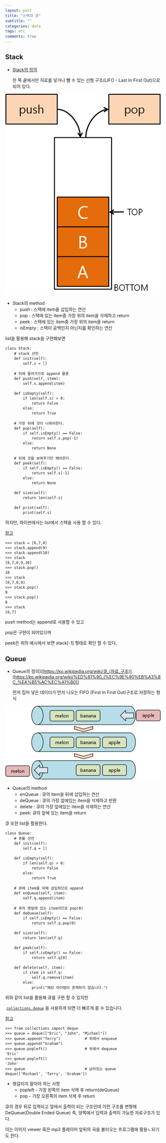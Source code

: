 ```yaml
---
layout: post
title: "스택과 큐"
subtitle: ""
categories: data
tags: etc
comments: true
---
```


## Stack



- [Stack의 정의](https://ko.wikipedia.org/wiki/%EC%8A%A4%ED%83%9D)

  한 쪽 끝에서만 자료를 넣거나 뺄 수 있는 선형 구조(LIFO - Last In First Out)으로 되어 있다.

   

<img src="https://raw.githubusercontent.com/Gangsss/gangsss.github.io/master/assets/img/stack.png">





- Stack의 method
  - push : 스택에 item을 삽입하는 연산
  - pop : 스택에 있는 item중 가장 위의 item을 삭제하고 return
  - peek : 스택에 있는 item중 가장 위의 item을 return
  -  isEmpty : 스택이 공백인지 아닌지를 확인하는 연산 

 

list을 활용해 stack을 구현해보면 



    class Stack:
    	# stack 선언
        def init(self):
            self.s = []
            
        # 뒤에 들어가므로 append 활용
        def push(self, item):
            self.s.append(item)
            
        def isEmpty(self):
            if len(self.s) > 0:
                return False
            else:
                return True
    
    	# 가장 뒤에 것이 나와야한다.
        def pop(self):
            if self.isEmpty() == False: 
                return self.s.pop(-1)
            else:
                return None
                
    	# 뒤에 것을 보여주기만 해야한다. 
        def peek(self):
            if self.isEmpty() == False: 
                return self.s[-1]
            else:
                return None
    
        def size(self):
            return len(self.s)
    
        def print(self):
            print(self.s)



하지만, 파이썬에서는 list에서 스택을 사용 할 수 있다.



[참고](<https://docs.python.org/ko/3/tutorial/datastructures.html> )



```
>>> stack = [6,7,8]
>>> stack.append(9)
>>> stack.append(10)
>>> stack
[6,7,8,9,10]
>>> stack.pop()
10
>>> stack
[6,7,8,9]
>>> stack.pop()
9
>>> stack.pop()
8
>>> stack
[6,7]
```



push method는 append로 사용할 수 있고



pop은 구현이 되어있으며 



peek은 위의 예시에서 보면 stack[-1] 형태로 확인 할 수 있다.



## Queue



- Queue의 정의]([https://ko.wikipedia.org/wiki/큐_(자료_구조)](https://ko.wikipedia.org/wiki/%ED%81%90_(%EC%9E%90%EB%A3%8C_%EA%B5%AC%EC%A1%B0)) 

  먼저 집어 넣은 데이터가 먼저 나오는 FIFO (First In First Out)구조로 저장하는 형식 

  

<img src="https://raw.githubusercontent.com/Gangsss/gangsss.github.io/master/assets/img/queue.png">



- Queue의 method
  - enQueue : 큐의 item을 뒤에 삽입하는 연산
  - deQueue : 큐의 가장 앞에있는 item을 삭제하고 반환
  - delete : 큐의 가장 앞에있는 item을 삭제하는 연산
  - peek: 큐의 앞에 있는 item을 return



큐 또한 list을 활용한다.



    class Queue:
    	# 큐를 선언
        def init(self):
            self.q = []
            
        def isEmpty(self):
            if len(self.q) > 0:
                return False
            else:
                return True
                
    	# 큐에 item을 뒤에 삽입하므로 append
        def enQueue(self, item):
            self.q.append(item)
    
    	# 큐의 맨앞에 있는 item이므로 pop(0)
        def deQueue(self):
            if self.isEmpty() == False: 
                return self.q.pop(0)
    
        def size(self):
            return len(self.q)
    	
        def peek(self):
            if self.isEmpty() == False: 
                return self.q[0]
    
        def delete(self, item):
            if item in self.q: 
                self.q.remove(item)
            else:
                print("해당 아이템이 존재하지 않습니다.")



위와 같이 list을 활용해 큐를 구현 할 수 있지만 



 [`collections.deque`](https://docs.python.org/ko/3/library/collections.html#collections.deque) 을 사용하게 되면  더 빠르게 쓸 수 있습니다.



[참고](https://docs.python.org/ko/3/tutorial/datastructures.html)



```
>>> from collections import deque
>>> queue = deque(["Eric", "John", "Michael"])
>>> queue.append("Terry")           # 위에서 enqueue
>>> queue.append("Graham")          
>>> queue.popleft()                 # 위에서 dequeue
'Eric'
>>> queue.popleft()                 
'John'
>>> queue                           # 남아있는 queue
deque(['Michael', 'Terry', 'Graham'])
```



- 헷갈리지 말아야 하는 사항
  - popleft - 가장 왼쪽의 item 삭제 후 return(deQueue)
  - pop - 가장 오른쪽의 item 삭제 후 return



큐의 경우 뒤로 입력되고 앞에서 출력이 되는 구조인데 이런 구조를 변형해 DeQueue(Double Ended Queue) 즉, 양쪽에서 입력과 출력이 가능한 자료구조가 있다.



이는 이미지 viewer 혹은 mp3 플레이어 앞뒤의 곡을 불러오는 프로그램에 활용ㄴ되기도 한다.